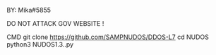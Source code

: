 BY: Mika#5855

DO NOT ATTACK GOV WEBSITE !

 CMD
git clone https://github.com/SAMPNUDOS/DDOS-L7
cd NUDOS
python3 NUDOS1.3..py
